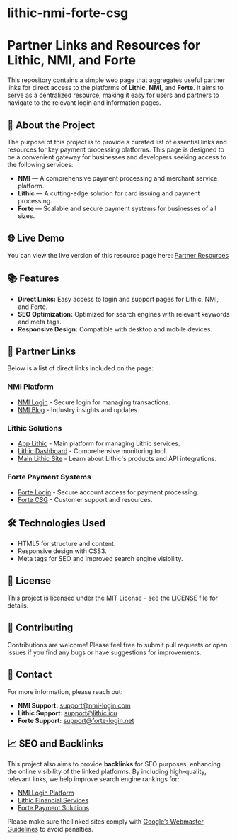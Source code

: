 # lithic-nmi-forte-csg
# Partner Links and Resources for Lithic, NMI, and Forte

This repository contains a simple web page that aggregates useful partner links for direct access to the platforms of **Lithic**, **NMI**, and **Forte**. It aims to serve as a centralized resource, making it easy for users and partners to navigate to the relevant login and information pages.

## 🚀 About the Project

The purpose of this project is to provide a curated list of essential links and resources for key payment processing platforms. This page is designed to be a convenient gateway for businesses and developers seeking access to the following services:

- **NMI** — A comprehensive payment processing and merchant service platform.
- **Lithic** — A cutting-edge solution for card issuing and payment processing.
- **Forte** — Scalable and secure payment systems for businesses of all sizes.

## 🌐 Live Demo

You can view the live version of this resource page here:
[Partner Resources](https://lithic-nmi-forte.nmi-login.com)

## 📚 Features

- **Direct Links:** Easy access to login and support pages for Lithic, NMI, and Forte.
- **SEO Optimization:** Optimized for search engines with relevant keywords and meta tags.
- **Responsive Design:** Compatible with desktop and mobile devices.

## 🔗 Partner Links

Below is a list of direct links included on the page:

### NMI Platform
- [NMI Login](https://nmi-login.com) - Secure login for managing transactions.
- [NMI Blog](https://nmi-login.com/blog) - Industry insights and updates.

### Lithic Solutions
- [App Lithic](https://app-lithic.com) - Main platform for managing Lithic services.
- [Lithic Dashboard](https://lithic-com.app-lithic.com) - Comprehensive monitoring tool.
- [Main Lithic Site](https://lithic.icu) - Learn about Lithic's products and API integrations.

### Forte Payment Systems
- [Forte Login](https://forte-login.net) - Secure account access for payment processing.
- [Forte CSG](https://forte-csg.net) - Customer support and resources.

## 🛠️ Technologies Used

- HTML5 for structure and content.
- Responsive design with CSS3.
- Meta tags for SEO and improved search engine visibility.

## 📝 License

This project is licensed under the MIT License - see the [LICENSE](LICENSE) file for details.

## 🤝 Contributing

Contributions are welcome! Please feel free to submit pull requests or open issues if you find any bugs or have suggestions for improvements.

## 💬 Contact

For more information, please reach out:

- **NMI Support:** [support@nmi-login.com](mailto:support@nmi-login.com)
- **Lithic Support:** [support@lithic.icu](mailto:support@lithic.icu)
- **Forte Support:** [support@forte-login.net](mailto:support@forte-login.net)

## 📈 SEO and Backlinks

This project also aims to provide **backlinks** for SEO purposes, enhancing the online visibility of the linked platforms. By including high-quality, relevant links, we help improve search engine rankings for:

- [NMI Login Platform](https://nmi-login.com)
- [Lithic Financial Services](https://lithic.icu)
- [Forte Payment Solutions](https://forte-login.net)

Please make sure the linked sites comply with [Google’s Webmaster Guidelines](https://developers.google.com/search/docs/advanced/guidelines/webmaster-guidelines) to avoid penalties.

